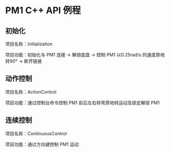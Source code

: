 # PM1 C++ API 例程

## 初始化

项目名称：Initialization

项目功能：初始化与 PM1 连接 -> 解锁底盘 -> 控制 PM1 以0.25rad/s 的速度原地转90° -> 断开链接

## 动作控制

项目名称：ActionControl

项目功能：通过控制台命令控制 PM1 前后左右转弯原地转运动及锁定解锁 PM1 

## 连续控制

项目名称：ContinuousControl

项目功能：通过方向键控制 PM1 运动